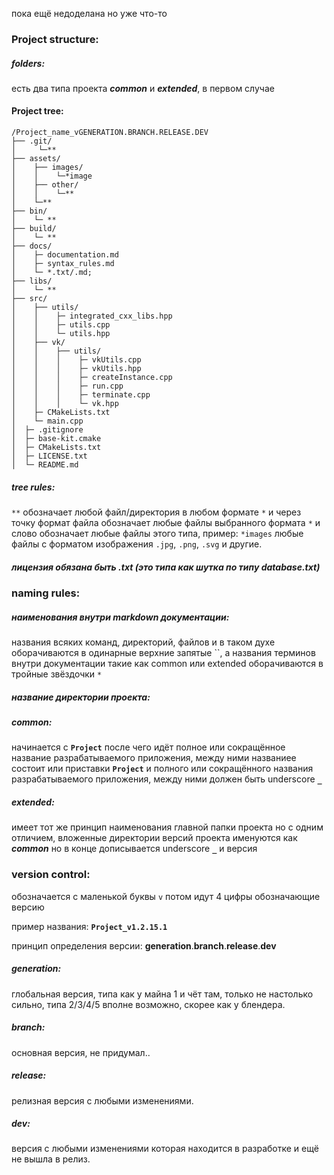 пока ещё недоделана но уже что-то

### Project structure:
##### folders:
есть два типа проекта ***common*** и ***extended***, в первом случае

#### Project tree:
~~~
/Project_name_vGENERATION.BRANCH.RELEASE.DEV
├── .git/
│     └─**
├── assets/
│    ├── images/
│    │    └─*image
│    ├── other/
│    │    └─**
│    └─**
├── bin/
│    └─ **
├── build/
│    └─ **
├── docs/
│    ├─ documentation.md
│    ├─ syntax_rules.md
│    └─ *.txt/.md;
├── libs/
│    └─ **
├── src/
│    ├── utils/
│    │    ├─ integrated_cxx_libs.hpp
│    │    ├─ utils.cpp
│    │    └─ utils.hpp
│    ├── vk/
│    │    ├── utils/
│    │    │    ├─ vkUtils.cpp
│    │    │    ├─ vkUtils.hpp
│    │    │    ├─ createInstance.cpp
│    │    │    ├─ run.cpp
│    │    │    ├─ terminate.cpp
│    │    │    └─ vk.hpp
│    ├─ CMakeLists.txt
│    └─ main.cpp
│  ├─ .gitignore
│  ├─ base-kit.cmake
│  ├─ CMakeLists.txt
│  ├─ LICENSE.txt
│  └─ README.md
  ~~~
##### tree rules:
 `**` обозначает любой файл/директория в любом формате
 `*` и через точку формат файла обозначает любые файлы выбранного формата
 `*` и слово обозначает любые файлы этого типа, пример: `*images` любые файлы с форматом изображения `.jpg`, `.png`, `.svg` и другие.


##### лицензия обязана быть .txt (это типа как шутка по типу database.txt)


### naming rules:
##### наименования внутри markdown документации:
названия всяких команд, директорий, файлов и в таком духе оборачиваются в одинарные верхние запятые \`\`, а названия терминов внутри документации такие как common или extended оборачиваются в тройные звёздочки `*`

##### название директории проекта:
##### common:
начинается с **`Project`** после чего идёт полное или сокращённое название разрабатываемого приложения, между ними
названиее состоит или приставки **`Project`** и полного или сокращённого названия разрабатываемого приложения, между ними должен быть underscore **`_`**
##### extended:
имеет тот же принцип наименования главной папки проекта но с одним отличием, вложенные директории версий проекта именуются как ***common*** но в конце дописывается underscore **`_`** и версия


### version control:

обозначается с маленькой буквы `v` потом идут 4 цифры обозначающие версию

пример названия: **`Project_v1.2.15.1`**

принцип определения версии: **generation**.**branch**.**release**.**dev**

##### generation:
глобальная версия, типа как у майна 1 и чёт там, только не настолько сильно, типа 2/3/4/5 вполне возможно, скорее как у блендера.
##### branch:
основная версия, не придумал..
##### release:
релизная версия с любыми изменениями.
##### dev:
версия с любыми изменениями которая находится в разработке и ещё не вышла в релиз.

